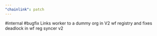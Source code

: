 ```yaml
---
"chainlink": patch
---
```


#internal #bugfix Links worker to a dummy org in V2 wf registry and fixes deadlock in wf reg syncer v2
